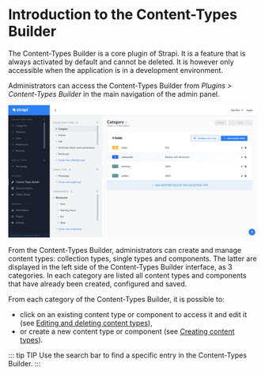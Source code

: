 # Introduction to the Content-Types Builder

The Content-Types Builder is a core plugin of Strapi. It is a feature that is always activated by default and cannot be deleted. It is however only accessible when the application is in a development environment.

Administrators can access the Content-Types Builder from _Plugins > Content-Types Builder_ in the main navigation of the admin panel.

![Content-Types Builder interface](../assets/content-types-builder/content-types-builder.png)

From the Content-Types Builder, administrators can create and manage content types: collection types, single types and components. The latter are displayed in the left side of the Content-Types Builder interface, as 3 categories. In each category are listed all content types and components that have already been created, configured and saved.

From each category of the Content-Types Builder, it is possible to:

- click on an existing content type or component to access it and edit it (see [Editing and deleting content types](saving-editing-deleting-content-types)),
- or create a new content type or component (see [Creating content types](creating-new-content-type)).

::: tip TIP
Use the search bar to find a specific entry in the Content-Types Builder.
:::
